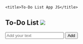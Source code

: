 <!DOCTYPE html>
<html lang="en">
<head>
    <meta charset="UTF-8">
    <meta name="viewport" content="width=device-width, initial-scale=1.0">
    <link rel="stylesheet" href="style.css">
    
    <title>To-Do List App JS</title>
</head>
<body>
    <div class="container">
        <div class="todo-app">
            <h2>To-Do List <img src="images/icon.png"></h2>
            <div class="row">
                <input type="text" id="input-box" placeholder="Add your text">
                <button onclick="addTask()">Add</button>
            </div>
            <ul id="list-container">
                <!-- <li class="checked">Task 1</li>
                <li>Task 2</li>
                <li>Task 3</li> -->
            </ul>
        </div>
    </div>
    <script src="script.js"></script>
</body>
</html>
